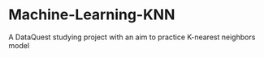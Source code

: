 # Machine-Learning-KNN
A DataQuest studying project with an aim to practice K-nearest neighbors model
